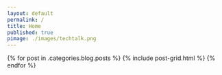 ```yaml
---
layout: default
permalink: /
title: Home
published: true
pimage: ./images/techtalk.png
---
```

<div class="tiles">
{% for post in .categories.blog.posts %}
	{% include post-grid.html %}
{% endfor %}
</div><!-- /.tiles -->
